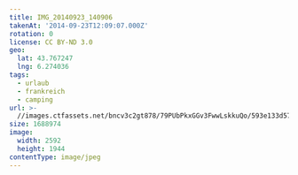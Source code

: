 ```yaml
---
title: IMG_20140923_140906
takenAt: '2014-09-23T12:09:07.000Z'
rotation: 0
license: CC BY-ND 3.0
geo:
  lat: 43.767247
  lng: 6.274036
tags:
  - urlaub
  - frankreich
  - camping
url: >-
  //images.ctfassets.net/bncv3c2gt878/79PUbPkxGGv3FwwLskkuQo/593e133d577e81fd576d69bab276348a/img_20140923_140906_28031359650_o
size: 1688974
image:
  width: 2592
  height: 1944
contentType: image/jpeg
---
```


